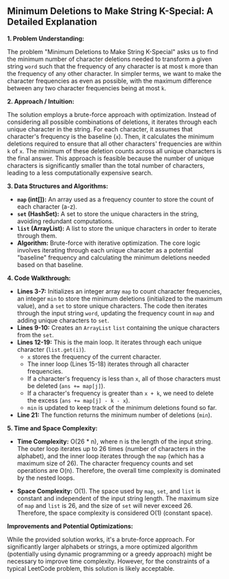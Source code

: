 ## Minimum Deletions to Make String K-Special: A Detailed Explanation

**1. Problem Understanding:**

The problem "Minimum Deletions to Make String K-Special" asks us to find the minimum number of character deletions needed to transform a given string `word` such that the frequency of any character is at most `k` more than the frequency of any other character.  In simpler terms, we want to make the character frequencies as even as possible, with the maximum difference between any two character frequencies being at most `k`.


**2. Approach / Intuition:**

The solution employs a brute-force approach with optimization.  Instead of considering all possible combinations of deletions, it iterates through each unique character in the string. For each character, it assumes that character's frequency is the baseline (`x`). Then, it calculates the minimum deletions required to ensure that all other characters' frequencies are within `k` of `x`. The minimum of these deletion counts across all unique characters is the final answer. This approach is feasible because the number of unique characters is significantly smaller than the total number of characters, leading to a less computationally expensive search.

**3. Data Structures and Algorithms:**

* **`map` (int[]):** An array used as a frequency counter to store the count of each character (a-z).
* **`set` (HashSet<Character>):** A set to store the unique characters in the string, avoiding redundant computations.
* **`list` (ArrayList<Character>):** A list to store the unique characters in order to iterate through them.
* **Algorithm:**  Brute-force with iterative optimization.  The core logic involves iterating through each unique character as a potential "baseline" frequency and calculating the minimum deletions needed based on that baseline.


**4. Code Walkthrough:**

* **Lines 3-7:**  Initializes an integer array `map` to count character frequencies, an integer `min` to store the minimum deletions (initialized to the maximum value), and a `set` to store unique characters. The code then iterates through the input string `word`, updating the frequency count in `map` and adding unique characters to `set`.
* **Lines 9-10:** Creates an `ArrayList` `list` containing the unique characters from the `set`.
* **Lines 12-19:** This is the main loop. It iterates through each unique character (`list.get(i)`).
    * `x` stores the frequency of the current character.
    * The inner loop (Lines 15-18) iterates through all character frequencies.
    * If a character's frequency is less than `x`, all of those characters must be deleted (`ans += map[j]`).
    * If a character's frequency is greater than `x + k`, we need to delete the excess (`ans += map[j] - k - x`).
    * `min` is updated to keep track of the minimum deletions found so far.
* **Line 21:** The function returns the minimum number of deletions (`min`).

**5. Time and Space Complexity:**

* **Time Complexity:** O(26 * n), where n is the length of the input string. The outer loop iterates up to 26 times (number of characters in the alphabet), and the inner loop iterates through the `map` (which has a maximum size of 26). The character frequency counts and set operations are O(n). Therefore, the overall time complexity is dominated by the nested loops.

* **Space Complexity:** O(1).  The space used by `map`, `set`, and `list` is constant and independent of the input string length.  The maximum size of `map` and `list` is 26, and the size of `set` will never exceed 26.  Therefore, the space complexity is considered O(1) (constant space).


**Improvements and Potential Optimizations:**

While the provided solution works, it's a brute-force approach.  For significantly larger alphabets or strings, a more optimized algorithm (potentially using dynamic programming or a greedy approach) might be necessary to improve time complexity.  However, for the constraints of a typical LeetCode problem, this solution is likely acceptable.
